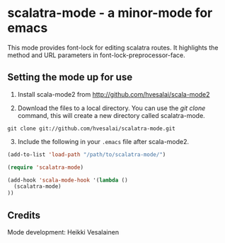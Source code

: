 # scalatra-mode - a minor-mode for emacs

This mode provides font-lock for editing scalatra routes. It
highlights the method and URL parameters in
font-lock-preprocessor-face.

## Setting the mode up for use

1. Install scala-mode2 from http://github.com/hvesalai/scala-mode2

2. Download the files to a local directory. You can use the *git clone*
command, this will create a new directory called scalatra-mode.
```
git clone git://github.com/hvesalai/scalatra-mode.git
```

3. Include the following in your `.emacs` file after scala-mode2. 

```lisp
(add-to-list 'load-path "/path/to/scalatra-mode/")

(require 'scalatra-mode)

(add-hook 'scala-mode-hook '(lambda ()
  (scalatra-mode)
))
```

## Credits

Mode development: Heikki Vesalainen
